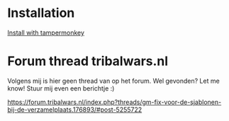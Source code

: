 # Installation
[Install with tampermonkey](https://raw.githubusercontent.com/iwantwin/tribalwars-scripts/master/fix_place/fix_place.user.js)

# Forum thread tribalwars.nl
Volgens mij is hier geen thread van op het forum. Wel gevonden? Let me know! Stuur mij even een berichtje :)

https://forum.tribalwars.nl/index.php?threads/gm-fix-voor-de-sjablonen-bij-de-verzamelplaats.176893/#post-5255722